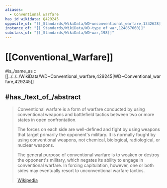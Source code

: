 ```yaml
---
aliases:
  - Conventional warfare
has_id_wikidata: Q429245
opposite_of: "[[_Standards/WikiData/WD~unconventional_warfare,1342628]]"
instance_of: "[[_Standards/WikiData/WD~type_of_war,124867660]]"
subclass_of: "[[_Standards/WikiData/WD~war,198]]"
---
```


# [[Conventional_Warfare]] 

#is_/same_as :: [[../../../WikiData/WD~Conventional_warfare,429245|WD~Conventional_warfare,429245]] 

## #has_/text_of_/abstract 

> Conventional warfare is a form of warfare conducted by 
> using conventional weapons and battlefield tactics between two or more states in open confrontation. 
> 
> The forces on each side are well-defined and fight by 
> using weapons that target primarily the opponent's military. 
> It is normally fought by using conventional weapons, 
> not chemical, biological, radiological, or nuclear weapons.
>
> The general purpose of conventional warfare is to weaken or destroy the opponent's military, which negates its ability to engage in conventional warfare. In forcing capitulation, however, one or both sides may eventually resort to unconventional warfare tactics.
>
> [Wikipedia](https://en.wikipedia.org/wiki/Conventional%20warfare) 

